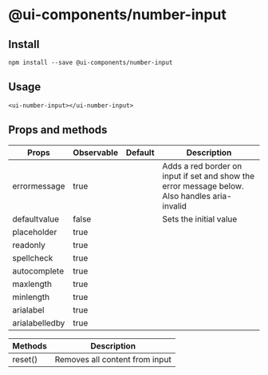 # @ui-components/number-input

## Install
```
npm install --save @ui-components/number-input
```

## Usage
```
<ui-number-input></ui-number-input>
```

## Props and methods
|  Props | Observable | Default | Description |
| --- | --- | --- | --- |
| errormessage | true | | Adds a red border on input if set and show the error message below. Also handles aria-invalid |
| defaultvalue | false | | Sets the initial value |
| placeholder | true | | |
| readonly | true | | |
| spellcheck | true | | |
| autocomplete | true | | |
| maxlength | true | | |
| minlength | true | | |
| arialabel | true | | |
| arialabelledby | true | | |

| Methods | Description |
| --- | --- |
| reset() | Removes all content from input |
